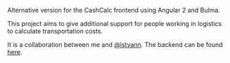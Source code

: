 Alternative version for the CashCalc frontend using Angular 2 and Bulma.

This project aims to give additional support for people working in logistics to calculate transportation costs.

It is a collaboration between me and [@istvann](https://github.com/IstvanN).
The backend can be found [here](https://github.com/IstvanN/cashcalc-backend).
